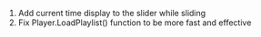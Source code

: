 1. Add current time display to the slider while sliding
2. Fix Player.LoadPlaylist() function to be more fast and effective